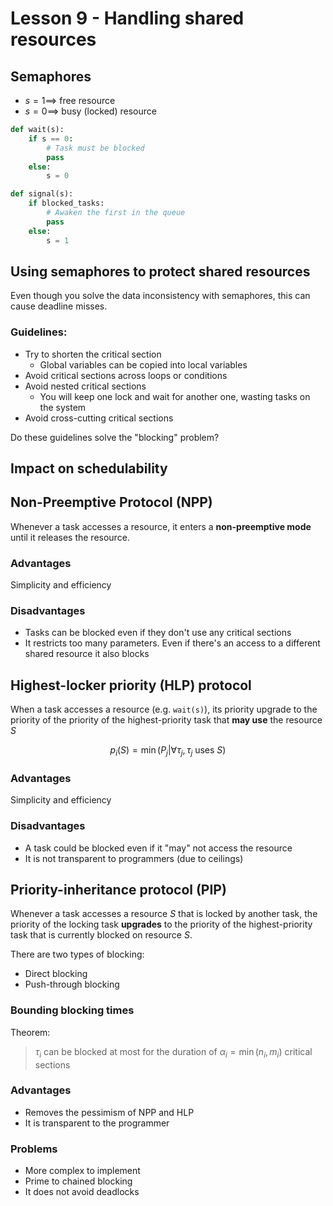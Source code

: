 # Lesson 9 - Handling shared resources


## Semaphores

- $s = 1 \implies$ free resource
- $s = 0 \implies$ busy (locked) resource

```python
def wait(s):
    if s == 0:
        # Task must be blocked
        pass
    else:
        s = 0

def signal(s):
    if blocked_tasks:
        # Awaken the first in the queue
        pass
    else:
        s = 1
```

## Using semaphores to protect shared resources

Even though you solve the data inconsistency with semaphores, this can cause deadline misses.

### Guidelines:

- Try to shorten the critical section
  - Global variables can be copied into local variables
- Avoid critical sections across loops or conditions
- Avoid nested critical sections
  - You will keep one lock and wait for another one, wasting tasks on the system
- Avoid cross-cutting critical sections

Do these guidelines solve the "blocking" problem?

## Impact on schedulability

## Non-Preemptive Protocol (NPP)

Whenever a task accesses a resource, it enters a **non-preemptive mode** until it releases the resource.

### Advantages
Simplicity and efficiency

### Disadvantages

- Tasks can be blocked even if they don't use any critical sections
- It restricts too many parameters. Even if there's an access to a different shared resource it also blocks

## Highest-locker priority (HLP) protocol
When a task accesses a resource (e.g. `wait(s)`), its priority upgrade to the priority of the priority of the highest-priority task that **may use** the resource $S$

$$
p_i(S) = \min(P_j | \forall \tau_j, \tau_j \text{ uses } S)
$$

### Advantages
Simplicity and efficiency

### Disadvantages

- A task could be blocked even if it "may" not access the resource
- It is not transparent to programmers (due to ceilings)

## Priority-inheritance protocol (PIP)

Whenever a task accesses a resource $S$ that is locked by another task, the priority of the locking task **upgrades** to the priority of the highest-priority task that is currently blocked on resource $S$.

There are two types of blocking:

- Direct blocking
- Push-through blocking

### Bounding blocking times
Theorem:
> $\tau_i$ can be blocked at most for the duration of $\alpha_i = \min(n_i, m_i)$ critical sections

### Advantages

- Removes the pessimism of NPP and HLP
- It is transparent to the programmer

### Problems

- More complex to implement
- Prime to chained blocking
- It does not avoid deadlocks







